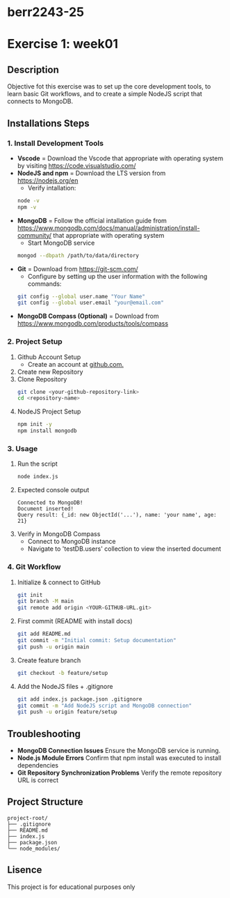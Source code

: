 # berr2243-25

# Exercise 1: week01

## Description
Objective fot this exercise was to set up the core development tools, to learn basic Git workflows, and to create a simple NodeJS script that connects to MongoDB.

## Installations Steps

### 1. Install Development Tools
- **Vscode** = Download the Vscode that appropriate with operating system by visiting https://code.visualstudio.com/ 
- **NodeJS and npm** = Download the LTS version from https://nodejs.org/en 
    - Verify intallation:
    ```sh
    node -v
    npm -v
    ```
- **MongoDB** = Follow the official intallation guide from https://www.mongodb.com/docs/manual/administration/install-community/ that appropriate with operating system 
    - Start MongoDB service
    ```sh
    mongod --dbpath /path/to/data/directory
    ```
- **Git** = Download from https://git-scm.com/
    - Configure by setting up the user information with the following commands:
    ```sh
    git config --global user.name "Your Name"
    git config --global user.email "your@email.com"
    ```
- **MongoDB Compass (Optional)** = Download from https://www.mongodb.com/products/tools/compass


### 2. Project Setup 
1. Github Account Setup
    - Create an account at [github.com.](https://education.github.com/pack)
2. Create new Repository
3. Clone Repository
    ```sh
    git clone <your-github-repository-link>
    cd <repository-name>
    ```
4. NodeJS Project Setup
    ```sh
    npm init -y
    npm install mongodb
    ```

### 3. Usage
1. Run the script
    ```sh
    node index.js
    ```
2. Expected console output
    ```
    Connected to MongoDB!
    Document inserted!
    Query result: {_id: new ObjectId('...'), name: 'your name', age: 21}
    ```
3. Verify in MongoDB Compass    
    - Connect to MongoDB instance
    - Navigate to 'testDB.users' collection to view the inserted document

### 4. Git Workflow
1. Initialize & connect to GitHub
    ```sh
    git init
    git branch -M main
    git remote add origin <YOUR-GITHUB-URL.git>
    ```

2. First commit (README with install docs)
    ```sh
    git add README.md
    git commit -m "Initial commit: Setup documentation"
    git push -u origin main
    ```

3. Create feature branch
    ```sh
    git checkout -b feature/setup
    ```

4. Add the NodeJS files + .gitignore
    ```sh
    git add index.js package.json .gitignore
    git commit -m "Add NodeJS script and MongoDB connection"
    git push -u origin feature/setup
    ```

## Troubleshooting
- **MongoDB Connection Issues** Ensure the MongoDB service is running.
- **Node.js Module Errors** Confirm that npm install was executed to install dependencies
- **Git Repository Synchronization Problems** Verify the remote repository URL is correct 

## Project Structure
```
project-root/
├── .gitignore         
├── README.md          
├── index.js           
├── package.json      
└── node_modules/ 
```

## Lisence 
This project is for educational purposes only